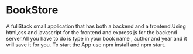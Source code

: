 # BookStore
A fullStack small application that has both a backend and a frontend.Using html,css and javascript for the frontend and express js  for the  backend server.All you have to do is type in your book name , author and year and it will save it for you. To start the App use npm install and npm start.
